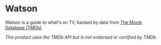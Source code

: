 # Watson

Watson is a guide to what's on TV, backed by data from [The Movie Database (TMDb)][tmdb-link].

_This product uses the TMDb API but is not endorsed or certified by TMDb_

[tmdb-link]: http://www.themoviedb.orgÂ
